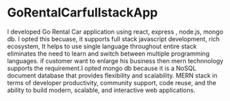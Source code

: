 # GoRentalCarfullstackApp

I developed Go Rental Car application using react, express , node.js, mongo db. I opted this becuase, it supports full stack javascript development, rich ecosystem, It helps to use single language throughout entire stack eliminates the need to learn and switch between multiple programming languages. if customer want to enlarge his business then mern technnology supports the requirement.I opted mongo db because it is a NoSQL document database that provides flexibility and scalability. MERN stack in terms of developer productivity, community support, code reuse, and the ability to build modern, scalable, and interactive web applications.
